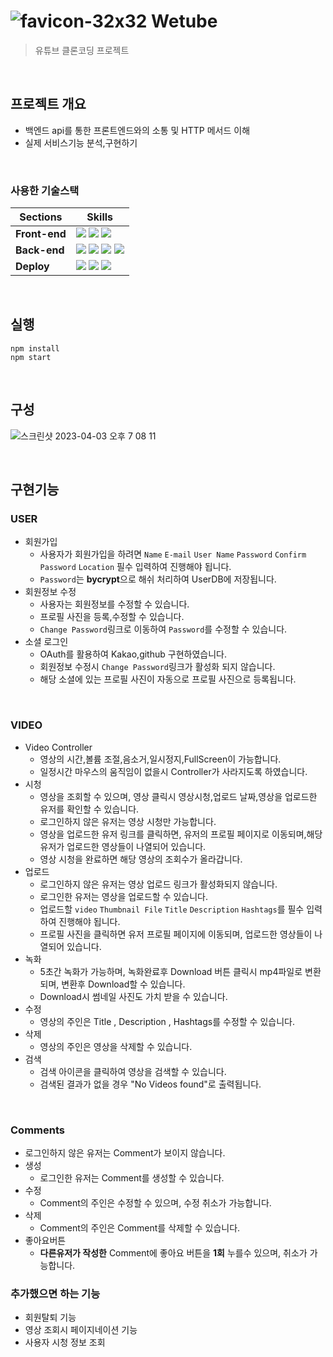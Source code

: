 # ![favicon-32x32](https://user-images.githubusercontent.com/99850326/229418839-698294aa-4206-44c5-ad7e-5de128d58586.png) Wetube
> 유튜브 클론코딩 프로젝트

<br/>

## 프로젝트 개요
- 백엔드 api를 통한 프론트엔드와의 소통 및 HTTP 메서드 이해
- 실제 서비스기능 분석,구현하기

<br/>

### 사용한 기술스택
| Sections | Skills |
| --|--|
|**Front-end**|<img src="https://img.shields.io/badge/javascript-yellow?style=flat&logo=javascript&logoColor=white"/> <img src="https://img.shields.io/badge/Sass-CC6699?style=flat&logo=Sass&logoColor=white"/> <img src="https://img.shields.io/badge/HTML5-E34F26?style=flat&logo=HTML5&logoColor=white"/>|
|**Back-end**|<img src="https://img.shields.io/badge/Node.js-339933?style=flat&logo=Node.js&logoColor=green"/> <img src="https://img.shields.io/badge/mongoDB-47A248?style=flat&logo=mongoDB&logoColor=green"/> <img src="https://img.shields.io/badge/Express-white?style=flat&logo=Express&logoColor=black"/> <img src="https://img.shields.io/badge/Pug-A86454?style=flat&logo=Pug&logoColor=black"/>|
|**Deploy**| <img src="https://img.shields.io/badge/Webpack-white?style=flat&logo=Webpack&logoColor=8DD6F9"/> <img src="https://img.shields.io/badge/Amazon S3-569A31?style=flat&logo=Amazon S3&logoColor=white"/> <img src="https://img.shields.io/badge/heroku-430098?style=flat&logo=heroku&logoColor=white"/>|

<br/>

## 실행
```
npm install
npm start
```

<br/>

## 구성
![스크린샷 2023-04-03 오후 7 08 11](https://user-images.githubusercontent.com/99850326/229480511-e34c3c61-9fd1-47c5-a9e9-55ff68dee23f.png)


<br/>

## 구현기능

### USER
- 회원가입
  - 사용자가 회원가입을 하려면  `Name` `E-mail` `User Name` `Password` `Confirm Password` `Location` 필수 입력하여 진행해야 됩니다.
  - `Password`는 **bycrypt**으로 해쉬 처리하여 UserDB에 저장됩니다.
- 회원정보 수정
  - 사용자는 회원정보를 수정할 수 있습니다. 
  - 프로필 사진을 등록,수정할 수 있습니다.
  - `Change Password`링크로 이동하여 `Password`를 수정할 수 있습니다.
- 소셜 로그인
  - OAuth를 활용하여 Kakao,github 구현하였습니다.
  - 회원정보 수정시 `Change Password`링크가 활성화 되지 않습니다.
  - 해당 소셜에 있는 프로필 사진이 자동으로 프로필 사진으로 등록됩니다.
<br/>

### VIDEO
- Video Controller
  - 영상의 시간,볼륨 조절,음소거,일시정지,FullScreen이 가능합니다.
  - 일정시간 마우스의 움직임이 없을시 Controller가 사라지도록 하였습니다.
- 시청
  - 영상을 조회할 수 있으며, 영상 클릭시 영상시청,업로드 날짜,영상을 업로드한 유저를 확인할 수 있습니다.
  - 로그인하지 않은 유저는 영상 시청만 가능합니다.
  - 영상을 업로드한 유저 링크를 클릭하면, 유저의 프로필 페이지로 이동되며,해당 유저가 업로드한 영상들이 나열되어 있습니다.
  - 영상 시청을 완료하면 해당 영상의 조회수가 올라갑니다.
- 업로드
  - 로그인하지 않은 유저는 영상 업로드 링크가 활성화되지 않습니다.
  - 로그인한 유저는 영상을 업로드할 수 있습니다.
  - 업로드할 `video` `Thumbnail File` `Title` `Description` `Hashtags`를 필수 입력하여 진행해야 됩니다.
  - 프로필 사진을 클릭하면 유저 프로필 페이지에 이동되며, 업로드한 영상들이 나열되어 있습니다.
- 녹화
  - 5초간 녹화가 가능하며, 녹화완료후 Download 버튼 클릭시 mp4파일로 변환되며, 변환후 Download할 수 있습니다.
  - Download시 썸네일 사진도 가치 받을 수 있습니다.
- 수정
  - 영상의 주인은 Title , Description , Hashtags를 수정할 수 있습니다.
- 삭제
  - 영상의 주인은 영상을 삭제할 수 있습니다.
- 검색
  - 검색 아이콘을 클릭하여 영상을 검색할 수 있습니다.
  - 검색된 결과가 없을 경우 "No Videos found"로 출력됩니다.
<br>

### Comments
- 로그인하지 않은 유저는 Comment가 보이지 않습니다.
- 생성
  - 로그인한 유저는 Comment를 생성할 수 있습니다.
- 수정
  - Comment의 주인은 수정할 수 있으며, 수정 취소가 가능합니다.
- 삭제
  - Comment의 주인은 Comment를 삭제할 수 있습니다.
- 좋아요버튼
  - **다른유저가 작성한** Comment에 좋아요 버튼을 **1회** 누를수 있으며, 취소가 가능합니다.


  
### 추가했으면 하는 기능
  - 회원탈퇴 기능
  - 영상 조회시 페이지네이션 기능
  - 사용자 시청 정보 조회
  
  


  
